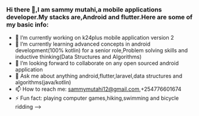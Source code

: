 ### Hi there 👋,I am sammy mutahi,a mobile applications developer.My stacks are,Android and flutter.Here are some of my basic info:
- 🔭 I’m currently working on k24plus mobile application version 2
- 🌱 I’m currently learning advanced concepts in android development(100% kotlin) for a senior role,Problem solving skills and inductive thinking(Data Structures and Algorithms)
- 👯 I’m looking forward to collaborate on any open sourced android application
- 💬 Ask me about anything android,flutter,laravel,data structures and algorithms(java/kotlin)
- 📫 How to reach me: sammymutahi12@gmail.com,+254776601674
- ⚡ Fun fact: playing computer games,hiking,swimming and bicycle ridding
-->
